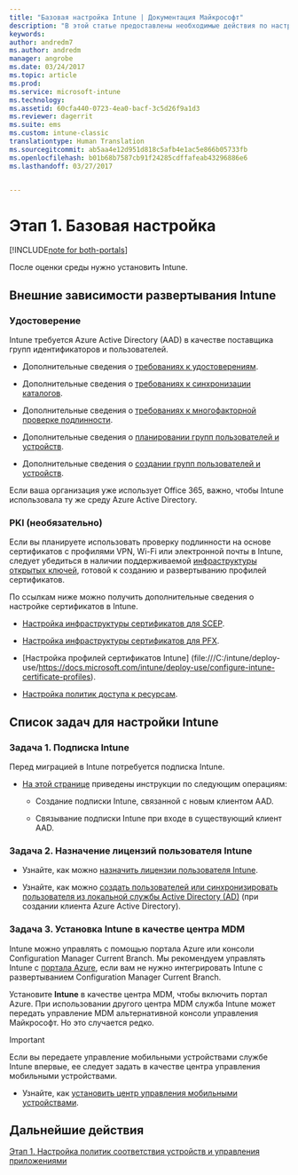 ```yaml
---
title: "Базовая настройка Intune | Документация Майкрософт"
description: "В этой статье предоставлены необходимые действия по настройке Microsoft Intune."
keywords: 
author: andredm7
ms.author: andredm
manager: angrobe
ms.date: 03/24/2017
ms.topic: article
ms.prod: 
ms.service: microsoft-intune
ms.technology: 
ms.assetid: 60cfa440-0723-4ea0-bacf-3c5d26f9a1d3
ms.reviewer: dagerrit
ms.suite: ems
ms.custom: intune-classic
translationtype: Human Translation
ms.sourcegitcommit: ab5aa4e12d951d818c5afb4e1ac5e866b05733fb
ms.openlocfilehash: b01b68b7587cb91f24285cdffafeab43296886e6
ms.lasthandoff: 03/27/2017


---
```


# <a name="phase-1-basic-setup"></a>Этап 1. Базовая настройка

[!INCLUDE[note for both-portals](../includes/note-for-both-portals.md)]

После оценки среды нужно установить Intune.

## <a name="external-dependencies-for-an-intune-deployment"></a>Внешние зависимости развертывания Intune

### <a name="identity"></a>Удостоверение

Intune требуется Azure Active Directory (AAD) в качестве поставщика групп идентификаторов и пользователей.

-   Дополнительные сведения о [требованиях к удостоверениям](https://docs.microsoft.com/active-directory/active-directory-hybrid-identity-design-considerations-overview#design-considerations-overview).

-   Дополнительные сведения о [требованиях к синхронизации каталогов](https://docs.microsoft.com/active-directory/active-directory-hybrid-identity-design-considerations-directory-sync-requirements).

-   Дополнительные сведения о [требованиях к многофакторной проверке подлинности](https://docs.microsoft.com/active-directory/active-directory-hybrid-identity-design-considerations-multifactor-auth-requirements).

-   Дополнительные сведения о [планировании групп пользователей и устройств](https://docs.microsoft.com/intune/deploy-use/plan-your-user-and-device-groups).

-   Дополнительные сведения о [создании групп пользователей и устройств](https://docs.microsoft.com/en-us/intune/deploy-use/use-groups-to-manage-users-and-devices-with-microsoft-intune).

Если ваша организация уже использует Office 365, важно, чтобы Intune использовала ту же среду Azure Active Directory.

### <a name="pki-optional"></a>PKI (необязательно)

Если вы планируете использовать проверку подлинности на основе сертификатов с профилями VPN, Wi-Fi или электронной почты в Intune, следует убедиться в наличии поддерживаемой [инфраструктуры открытых ключей](https://docs.microsoft.com/intune/deploy-use/secure-resource-access-with-certificate-profiles), готовой к созданию и развертыванию профилей сертификатов.

По ссылкам ниже можно получить дополнительные сведения о настройке сертификатов в Intune.

-   [Настройка инфраструктуры сертификатов для SCEP](https://docs.microsoft.com/intune/deploy-use/configure-certificate-infrastructure-for-scep).

-   [Настройка инфраструктуры сертификатов для PFX](https://docs.microsoft.com/intune/deploy-use/configure-certificate-infrastructure-for-pfx).

-   [Настройка профилей сертификатов Intune] (file:///C:/intune/deploy-use/https://docs.microsoft.com/intune/deploy-use/configure-intune-certificate-profiles).

-   [Настройка политик доступа к ресурсам](https://docs.microsoft.com/intune/deploy-use/enable-access-to-company-resources-with-microsoft-intune).

## <a name="task-list-for-an-intune-setup"></a>Список задач для настройки Intune

### <a name="task-1-intune-subscription"></a>Задача 1. Подписка Intune

Перед миграцией в Intune потребуется подписка Intune.

-   [На этой странице](https://portal.office.com/Signup/Signup.aspx?OfferId=40BE278A-DFD1-470a-9EF7-9F2596EA7FF9&dl=INTUNE_A&ali=1#0) приведены инструкции по следующим операциям:

    -   Создание подписки Intune, связанной с новым клиентом AAD.

    -   Связывание подписки Intune при входе в существующий клиент AAD.

### <a name="task-2-assign-intune-user-licenses"></a>Задача 2. Назначение лицензий пользователя Intune

-   Узнайте, как можно [назначить лицензии пользователя Intune](https://docs.microsoft.com/intune/get-started/start-with-a-paid-subscription-to-microsoft-intune-step-4).

-   Узнайте, как можно [создать пользователей или синхронизировать пользователя из локальной службы Active Directory (AD)](https://docs.microsoft.com/azure/active-directory/connect/active-directory-aadconnect) (при создании клиента Azure Active Directory).

### <a name="task-3-set-your-mdm-authority-to-intune"></a>Задача 3. Установка Intune в качестве центра MDM

Intune можно управлять с помощью портала Azure или консоли Configuration Manager Current Branch. Мы рекомендуем управлять Intune с [портала Azure](https://portal.azure.com), если вам не нужно интегрировать Intune с развертыванием Configuration Manager Current Branch.

Установите **Intune** в качестве центра MDM, чтобы включить портал Azure. При использовании другого центра MDM служба Intune может передать управление MDM альтернативной консоли управления Майкрософт. Но это случается редко.

> [!IMPORTANT]
> Если вы передаете управление мобильными устройствами службе Intune впервые, ее следует задать в качестве центра управления мобильными устройствами.

-   Узнайте, как [установить центр управления мобильными устройствами](https://docs.microsoft.com/intune/deploy-use/prerequisites-for-enrollment#step-2-set-mdm-authority).

## <a name="next-step"></a>Дальнейшие действия

[Этап 1. Настройка политик соответствия устройств и управления приложениями](https://docs.microsoft.com/intune/plan-design/migration-phase1-configure-device-and-app-management-policies)

